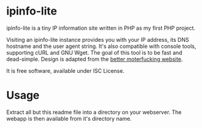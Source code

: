 # ipinfo-lite
ipinfo-lite is a tiny IP information site written in PHP as my first PHP project.

Visiting an ipinfo-lite instance provides you with your IP address, its DNS hostname and the user agent string.
It's also compatible with console tools, supporting cURL and GNU Wget.
The goal of this tool is to be fast and dead-simple. Design is adapted from the
[better moterfucking website](http://bettermotherfuckingwebsite.com/).

It is free software, available under ISC License.

# Usage
Extract all but this readme file into a directory on your webserver. The webapp is then available from it's directory name.